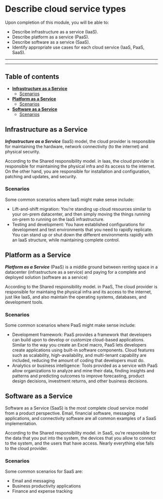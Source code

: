 # Describe cloud service types

Upon completion of this module, you will be able to:


- Describe infrastructure as a service (IaaS).
- Describe platform as a service (PaaS).
- Describe software as a service (SaaS).
- Identify appropriate use cases for each cloud service (IaaS, PaaS, SaaS).


---
---
## **Table of contents**



- [**Infrastructure as a Service**](#infrastructure-as-a-service)
  - [Scenarios](#scenarios)
- [**Platform as a Service**](#platform-as-a-service)
  - [Scenarios](#scenarios)
- [**Software as a Service**](#software-as-a-service)
  - [Scenarios](#scenarios)

## **Infrastructure as a Service**

***Infrastructure as a Service*** (IaaS) model, the cloud provider is responsible for maintaining the hardware, network connectivity (to the internet) and physical security.

According to the Shared responsibility model. in Iaas, the cloud provider is responsible for maintaining the physical infra and its access to the internet. On the other hand, you are responsible for installation and configuration, patching and updates, and security.

### Scenarios

Some common scenarios where IaaS might make sense include:

- Lift-and-shift migration: You’re standing up cloud resources similar to your on-prem datacenter, and then simply moving the things running on-prem to running on the IaaS infrastructure.
- Testing and development: You have established configurations for development and test environments that you need to rapidly replicate. You can stand up or shut down the different environments rapidly with an IaaS structure, while maintaining complete control.

## **Platform as a Service**

***Platform as a Service*** (PaaS) is a middle ground between renting space in a datacenter (infrastructure as a service) and paying for a complete and deployed solution (software as a service)

According to the Shared responsibility model. in PaaS, The cloud provider is responsible for maintaing the physical infra and its access to the internet, just like IaaS, and also maintain the operating systems, databases, and development tools.

### Scenarios

Some common scenarios where PaaS might make sense include:

- Development framework: PaaS provides a framework that developers can build upon to develop or customize cloud-based applications. Similar to the way you create an Excel macro, PaaS lets developers create applications using built-in software components. Cloud features such as scalability, high-availability, and multi-tenant capability are included, reducing the amount of coding that developers must do.
- Analytics or business intelligence: Tools provided as a service with PaaS allow organizations to analyze and mine their data, finding insights and patterns and predicting outcomes to improve forecasting, product design decisions, investment returns, and other business decisions.

## **Software as a Service**

Software as a Service (SaaS) is the most complete cloud service model from a product perspective. Email, financial software, messaging applications, and connectivity software are all common examples of a SaaS implementation.

According to the Shared responsibility model. in SaaS, ou’re responsible for the data that you put into the system, the devices that you allow to connect to the system, and the users that have access. Nearly everything else falls to the cloud provider.

### Scenarios

Some common scenarios for SaaS are:

- Email and messaging
- Business productivity applications
- Finance and expense tracking









